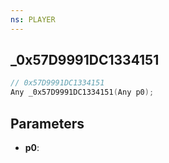 ```yaml
---
ns: PLAYER
---
```

## _0x57D9991DC1334151

```c
// 0x57D9991DC1334151
Any _0x57D9991DC1334151(Any p0);
```

## Parameters
* **p0**:
